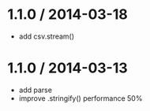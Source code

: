
1.1.0 / 2014-03-18
==================

 * add csv.stream()

1.1.0 / 2014-03-13
==================

 * add parse
 * improve .stringify() performance 50%
